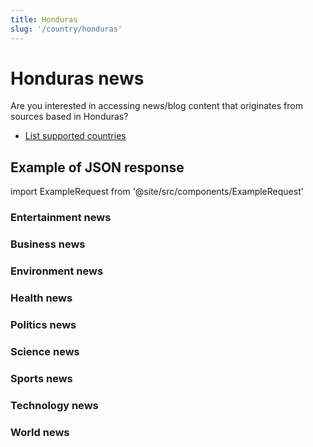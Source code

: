 ```yaml
---
title: Honduras
slug: '/country/honduras'
---
```


# Honduras news

Are you interested in accessing news/blog content that originates from sources based in Honduras?

- [List supported countries](/get-articles/countries)

## Example of JSON response

import ExampleRequest from '@site/src/components/ExampleRequest'

### Entertainment news
<ExampleRequest url="https://api.apitube.io/v1/news/articles-demo?limit=2&category=news/Arts_and_Entertainment&country=hn"></ExampleRequest>

### Business news
<ExampleRequest url="https://api.apitube.io/v1/news/articles-demo?limit=2&category=news/Business&country=hn"></ExampleRequest>

### Environment news
<ExampleRequest url="https://api.apitube.io/v1/news/articles-demo?limit=2&category=news/Environment&country=hn"></ExampleRequest>

### Health news
<ExampleRequest url="https://api.apitube.io/v1/news/articles-demo?limit=2&category=news/Health&country=hn"></ExampleRequest>

### Politics news
<ExampleRequest url="https://api.apitube.io/v1/news/articles-demo?limit=2&category=news/Politics&country=hn"></ExampleRequest>

### Science news
<ExampleRequest url="https://api.apitube.io/v1/news/articles-demo?limit=2&category=news/Science&country=hn"></ExampleRequest>

### Sports news
<ExampleRequest url="https://api.apitube.io/v1/news/articles-demo?limit=2&category=news/Sports&country=hn"></ExampleRequest>

### Technology news
<ExampleRequest url="https://api.apitube.io/v1/news/articles-demo?limit=2&category=news/Technology&country=hn"></ExampleRequest>

### World news
<ExampleRequest url="https://api.apitube.io/v1/news/articles-demo?limit=2&category=news/World&country=hn"></ExampleRequest>


